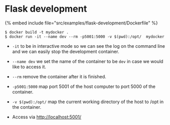 # Flask development


{% embed include file="src/examples/flask-development/Dockerfile" %}

```
$ docker build -t mydocker .
$ docker run -it --name dev --rm -p5001:5000 -v $(pwd):/opt/  mydocker
```

* `-it` to be in interactive mode so we can see the log on the command line and we can easily stop the development container.
* `--name dev` we set the name of the container to be `dev` in case we would like to access it.
* `--rm` remove the container after it is finished.
* `-p5001:5000` map port 5001 of the host computer to port 5000 of the container.
* `-v $(pwd):/opt/` map the current working directory of the host to /opt in the container.

* Access via [http://localhost:5001/](http://localhost:5001/)


